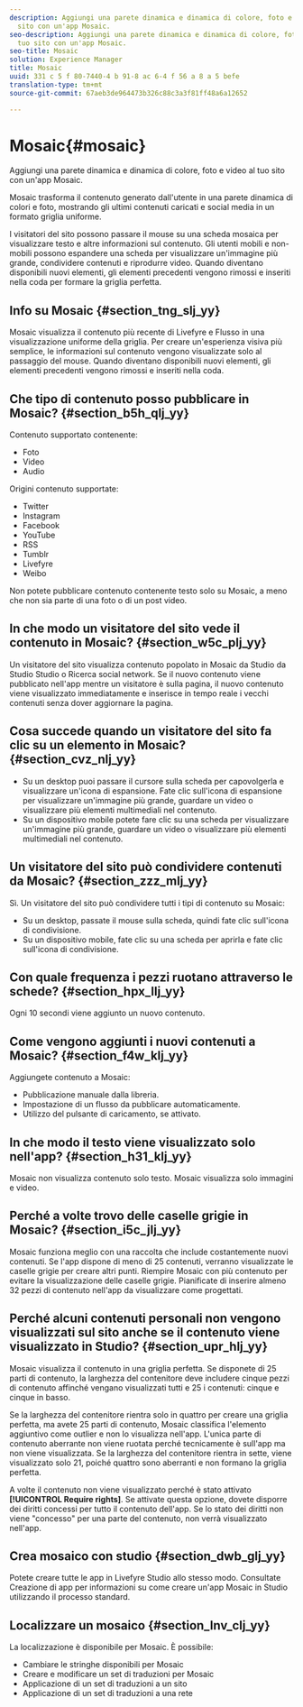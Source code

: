 ```yaml
---
description: Aggiungi una parete dinamica e dinamica di colore, foto e video al tuo
  sito con un'app Mosaic.
seo-description: Aggiungi una parete dinamica e dinamica di colore, foto e video al
  tuo sito con un'app Mosaic.
seo-title: Mosaic
solution: Experience Manager
title: Mosaic
uuid: 331 c 5 f 80-7440-4 b 91-8 ac 6-4 f 56 a 8 a 5 befe
translation-type: tm+mt
source-git-commit: 67aeb3de964473b326c88c3a3f81ff48a6a12652

---
```



# Mosaic{#mosaic}

Aggiungi una parete dinamica e dinamica di colore, foto e video al tuo sito con un'app Mosaic.

Mosaic trasforma il contenuto generato dall'utente in una parete dinamica di colori e foto, mostrando gli ultimi contenuti caricati e social media in un formato griglia uniforme.

I visitatori del sito possono passare il mouse su una scheda mosaica per visualizzare testo e altre informazioni sul contenuto. Gli utenti mobili e non-mobili possono espandere una scheda per visualizzare un'immagine più grande, condividere contenuti e riprodurre video. Quando diventano disponibili nuovi elementi, gli elementi precedenti vengono rimossi e inseriti nella coda per formare la griglia perfetta.

## Info su Mosaic {#section_tng_slj_yy}

Mosaic visualizza il contenuto più recente di Livefyre e Flusso in una visualizzazione uniforme della griglia. Per creare un'esperienza visiva più semplice, le informazioni sul contenuto vengono visualizzate solo al passaggio del mouse. Quando diventano disponibili nuovi elementi, gli elementi precedenti vengono rimossi e inseriti nella coda.

## Che tipo di contenuto posso pubblicare in Mosaic? {#section_b5h_qlj_yy}

Contenuto supportato contenente:

* Foto
* Video
* Audio

Origini contenuto supportate:

* Twitter
* Instagram
* Facebook
* YouTube
* RSS
* Tumblr
* Livefyre
* Weibo

Non potete pubblicare contenuto contenente testo solo su Mosaic, a meno che non sia parte di una foto o di un post video.

## In che modo un visitatore del sito vede il contenuto in Mosaic? {#section_w5c_plj_yy}

Un visitatore del sito visualizza contenuto popolato in Mosaic da Studio da Studio Studio o Ricerca social network. Se il nuovo contenuto viene pubblicato nell'app mentre un visitatore è sulla pagina, il nuovo contenuto viene visualizzato immediatamente e inserisce in tempo reale i vecchi contenuti senza dover aggiornare la pagina.

## Cosa succede quando un visitatore del sito fa clic su un elemento in Mosaic? {#section_cvz_nlj_yy}

* Su un desktop puoi passare il cursore sulla scheda per capovolgerla e visualizzare un'icona di espansione. Fate clic sull'icona di espansione per visualizzare un'immagine più grande, guardare un video o visualizzare più elementi multimediali nel contenuto.
* Su un dispositivo mobile potete fare clic su una scheda per visualizzare un'immagine più grande, guardare un video o visualizzare più elementi multimediali nel contenuto.

## Un visitatore del sito può condividere contenuti da Mosaic? {#section_zzz_mlj_yy}

Sì. Un visitatore del sito può condividere tutti i tipi di contenuto su Mosaic:

* Su un desktop, passate il mouse sulla scheda, quindi fate clic sull'icona di condivisione.
* Su un dispositivo mobile, fate clic su una scheda per aprirla e fate clic sull'icona di condivisione.

## Con quale frequenza i pezzi ruotano attraverso le schede? {#section_hpx_llj_yy}

Ogni 10 secondi viene aggiunto un nuovo contenuto.

## Come vengono aggiunti i nuovi contenuti a Mosaic? {#section_f4w_klj_yy}

Aggiungete contenuto a Mosaic:

* Pubblicazione manuale dalla libreria.
* Impostazione di un flusso da pubblicare automaticamente.
* Utilizzo del pulsante di caricamento, se attivato.

## In che modo il testo viene visualizzato solo nell'app? {#section_h31_klj_yy}

Mosaic non visualizza contenuto solo testo. Mosaic visualizza solo immagini e video.

## Perché a volte trovo delle caselle grigie in Mosaic? {#section_i5c_jlj_yy}

Mosaic funziona meglio con una raccolta che include costantemente nuovi contenuti. Se l'app dispone di meno di 25 contenuti, verranno visualizzate le caselle grigie per creare altri punti. Riempire Mosaic con più contenuto per evitare la visualizzazione delle caselle grigie. Pianificate di inserire almeno 32 pezzi di contenuto nell'app da visualizzare come progettati.

## Perché alcuni contenuti personali non vengono visualizzati sul sito anche se il contenuto viene visualizzato in Studio? {#section_upr_hlj_yy}

Mosaic visualizza il contenuto in una griglia perfetta. Se disponete di 25 parti di contenuto, la larghezza del contenitore deve includere cinque pezzi di contenuto affinché vengano visualizzati tutti e 25 i contenuti: cinque e cinque in basso.

Se la larghezza del contenitore rientra solo in quattro per creare una griglia perfetta, ma avete 25 parti di contenuto, Mosaic classifica l'elemento aggiuntivo come outlier e non lo visualizza nell'app. L'unica parte di contenuto aberrante non viene ruotata perché tecnicamente è sull'app ma non viene visualizzata. Se la larghezza del contenitore rientra in sette, viene visualizzato solo 21, poiché quattro sono aberranti e non formano la griglia perfetta.

A volte il contenuto non viene visualizzato perché è stato attivato **[!UICONTROL Require rights]**. Se attivate questa opzione, dovete disporre dei diritti concessi per tutto il contenuto dell'app. Se lo stato dei diritti non viene "concesso" per una parte del contenuto, non verrà visualizzato nell'app.

## Crea mosaico con studio {#section_dwb_glj_yy}

Potete creare tutte le app in Livefyre Studio allo stesso modo. Consultate Creazione di app per informazioni su come creare un'app Mosaic in Studio utilizzando il processo standard.

## Localizzare un mosaico {#section_lnv_clj_yy}

La localizzazione è disponibile per Mosaic. È possibile:

* Cambiare le stringhe disponibili per Mosaic
* Creare e modificare un set di traduzioni per Mosaic
* Applicazione di un set di traduzioni a un sito
* Applicazione di un set di traduzioni a una rete

